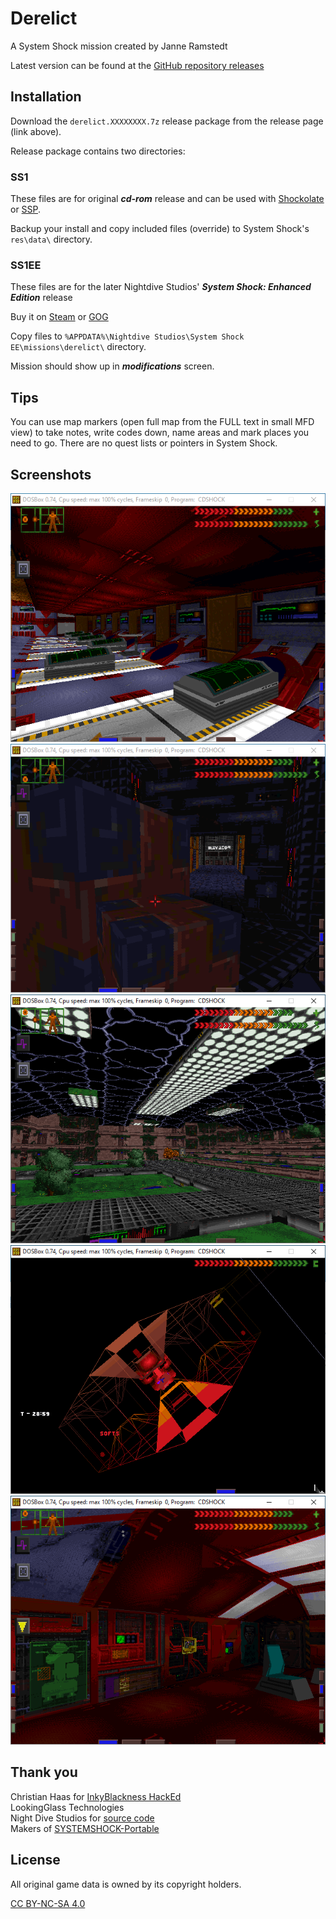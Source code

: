 # Derelict
A System Shock mission created by Janne Ramstedt

Latest version can be found at the [GitHub repository releases](https://github.com/jramstedt/SS1Derelict/releases)

## Installation
Download the ```derelict.XXXXXXXX.7z``` release package from the release page (link above).

Release package contains two directories:

### SS1
These files are for original ***cd-rom*** release and can be used with [Shockolate](https://github.com/Interrupt/systemshock) or [SSP](https://www.systemshock.org/index.php?topic=211).

Backup your install and copy included files (override) to System Shock's ```res\data\``` directory.

### SS1EE
These files are for the later Nightdive Studios' ***System Shock: Enhanced Edition*** release

Buy it on [Steam](https://store.steampowered.com/app/410710/System_Shock_Enhanced_Edition/) or [GOG](https://www.gog.com/en/game/system_shock_enhanced_edition)

Copy files to ```%APPDATA%\Nightdive Studios\System Shock EE\missions\derelict\``` directory.

Mission should show up in ***modifications*** screen.

## Tips
You can use map markers (open full map from the FULL text in small MFD view) to take notes, write codes down, name areas and mark places you need to go. There are no quest lists or pointers in System Shock.

## Screenshots
![Cryo stasis bay](screenshots/1.PNG "Cryo stasis bay")
![Main cargo elevator](screenshots/2.PNG "Main cargo elevator")
![Beta grove](screenshots/3.PNG "Beta grove")
![Cyberspace](screenshots/4.PNG "Cyberspace")
![Energy controls](screenshots/5.PNG "Energy controls")

## Thank you
Christian Haas for [InkyBlackness HackEd](https://github.com/inkyblackness/hacked)  
LookingGlass Technologies  
Night Dive Studios for [source code](https://github.com/NightDive-Studio/shockmac)  
Makers of [SYSTEMSHOCK-Portable](https://www.systemshock.org/index.php?topic=211.0)  

## License

All original game data is owned by its copyright holders.

[CC BY-NC-SA 4.0](https://creativecommons.org/licenses/by-nc-sa/4.0/)

